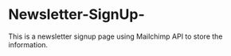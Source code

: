 # Newsletter-SignUp-
This is a newsletter signup page using Mailchimp API to store the information.
